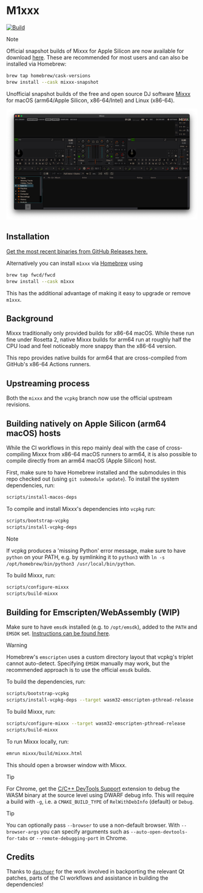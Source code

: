 # M1xxx

[![Build](https://github.com/fwcd/m1xxx/actions/workflows/build.yml/badge.svg)](https://github.com/fwcd/m1xxx/actions/workflows/build.yml)

> [!NOTE]
> Official snapshot builds of Mixxx for Apple Silicon are now available for download [here](https://mixxx.org/download/#testing). These are recommended for most users and can also be installed via Homebrew:
> ```bash
> brew tap homebrew/cask-versions
> brew install --cask mixxx-snapshot
> ```

Unofficial snapshot builds of the free and open source DJ software [Mixxx](https://mixxx.org/) for macOS (arm64/Apple Silicon, x86-64/Intel) and Linux (x86-64).

![Screenshot](images/screenshot.png)

## Installation

[Get the most recent binaries from GitHub Releases here.](https://github.com/fwcd/m1xxx/releases)

Alternatively you can install `m1xxx` via [Homebrew](https://brew.sh/) using

```sh
brew tap fwcd/fwcd
brew install --cask m1xxx
```

This has the additional advantage of making it easy to upgrade or remove `m1xxx`.

## Background

Mixxx traditionally only provided builds for x86-64 macOS. While these run fine under Rosetta 2, native Mixxx builds for arm64 run at roughly half the CPU load and feel noticeably more snappy than the x86-64 version.

This repo provides native builds for arm64 that are cross-compiled from GitHub's x86-64 Actions runners.

## Upstreaming process

Both the `mixxx` and the `vcpkg` branch now use the official upstream revisions.

## Building natively on Apple Silicon (arm64 macOS) hosts

While the CI workflows in this repo mainly deal with the case of cross-compiling Mixxx from x86-64 macOS runners to arm64, it is also possible to compile directly from an arm64 macOS (Apple Silicon) host.

First, make sure to have Homebrew installed and the submodules in this repo checked out (using `git submodule update`). To install the system dependencies, run:

```sh
scripts/install-macos-deps
```

To compile and install Mixxx's dependencies into `vcpkg` run:

```sh
scripts/bootstrap-vcpkg
scripts/install-vcpkg-deps
```

> [!NOTE]
> If vcpkg produces a 'missing Python' error message, make sure to have `python` on your PATH, e.g. by symlinking it to `python3` with `ln -s /opt/homebrew/bin/python3 /usr/local/bin/python`.

To build Mixxx, run:

```sh
scripts/configure-mixxx
scripts/build-mixxx
```

## Building for Emscripten/WebAssembly (WIP)

Make sure to have `emsdk` installed (e.g. to `/opt/emsdk`), added to the `PATH` and `EMSDK` set. [Instructions can be found here](https://emscripten.org/docs/getting_started/downloads.html).

> [!WARNING]
> Homebrew's `emscripten` uses a custom directory layout that vcpkg's triplet cannot auto-detect. Specifying `EMSDK` manually may work, but the recommended approach is to use the official `emsdk` builds.

To build the dependencies, run:

```sh
scripts/bootstrap-vcpkg
scripts/install-vcpkg-deps --target wasm32-emscripten-pthread-release
```

To build Mixxx, run:

```sh
scripts/configure-mixxx --target wasm32-emscripten-pthread-release
scripts/build-mixxx
```

To run Mixxx locally, run:

```sh
emrun mixxx/build/mixxx.html
```

This should open a browser window with Mixxx.

> [!TIP]
> For Chrome, get the [C/C++ DevTools Support](https://chromewebstore.google.com/detail/cc++-devtools-support-dwa/pdcpmagijalfljmkmjngeonclgbbannb) extension to debug the WASM binary at the source level using DWARF debug info. This will require a build with `-g`, i.e. a `CMAKE_BUILD_TYPE` of `RelWithDebInfo` (default) or `Debug`.

> [!TIP]
> You can optionally pass `--browser` to use a non-default browser. With `--browser-args` you can specify arguments such as `--auto-open-devtools-for-tabs` or `--remote-debugging-port` in Chrome.

## Credits

Thanks to [`daschuer`](https://github.com/daschuer) for the work involved in backporting the relevant Qt patches, parts of the CI workflows and assistance in building the dependencies!
